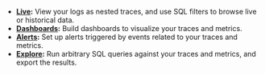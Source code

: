 * **[Live](01_live.md):** View your logs as nested traces, and use SQL filters to browse live or historical data.
* **[Dashboards](02_dashboards.md):** Build dashboards to visualize your traces and metrics.
* **[Alerts](03_alerts.md):** Set up alerts triggered by events related to your traces and metrics.
* **[Explore](04_explore.md):** Run arbitrary SQL queries against your traces and metrics, and export the results.

[//]: # (    * Create and using database credentials for direct connection)
